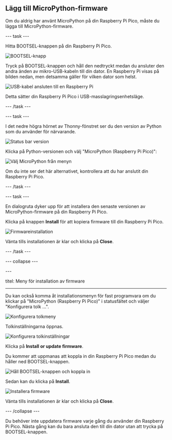 ## Lägg till MicroPython-firmware

Om du aldrig har använt MicroPython på din Raspberry Pi Pico, måste du lägga till MicroPython-firmware.

\--- task ---

Hitta BOOTSEL-knappen på din Raspberry Pi Pico.

![BOOTSEL-knapp](images/Pico-bootsel.png)

Tryck på BOOTSEL-knappen och håll den nedtryckt medan du ansluter den andra änden av mikro-USB-kabeln till din dator. En Raspberry Pi visas på bilden nedan, men detsamma gäller för vilken dator som helst.

![USB-kabel ansluten till en Raspberry Pi](images/Pico-Raspberry-Pi-4-Plug.png)

Detta sätter din Raspberry Pi Pico i USB-masslagringsenhetsläge.

\--- /task ---

\--- task ---

I det nedre högra hörnet av Thonny-fönstret ser du den version av Python som du använder för närvarande.

![Status bar version](images/thonny-status-bar-version.png)

Klicka på Python-versionen och välj "MicroPython (Raspberry Pi Pico)":

![Välj MicroPython från menyn](images/thonny-micropython-pico-menu.png)

Om du inte ser det här alternativet, kontrollera att du har anslutit din Raspberry Pi Pico.

\--- /task ---

\--- task ---

En dialogruta dyker upp för att installera den senaste versionen av MicroPython-firmware på din Raspberry Pi Pico.

Klicka på knappen **Install** för att kopiera firmware till din Raspberry Pi Pico.

![Firmwareinstallation](images/thonny-install-micropython-pico.png)

Vänta tills installationen är klar och klicka på **Close**.

\--- /task ---

\--- collapse ---

---&#x20;

titel: Meny för installation av firmware

---

Du kan också komma åt installationsmenyn för fast programvara om du klickar på "MicroPython (Raspberry Pi Pico)" i statusfältet och väljer "Konfigurera tolk ...".

![Konfigurera tolkmeny](images/thonny-configure-interpreter.png)

Tolkinställningarna öppnas.

![Konfigurera tolkinställningar](images/thonny-interpreter-settings.png)

Klicka på **Install or update firmware**.

Du kommer att uppmanas att koppla in din Raspberry Pi Pico medan du håller ned BOOTSEL-knappen.

![Håll BOOTSEL-knappen och koppla in](images/thonny-bootsel.png)

Sedan kan du klicka på **Install**.

![Installera firmware](images/thonny-firmware-install.png)

Vänta tills installationen är klar och klicka på **Close**.

\--- /collapse ---

Du behöver inte uppdatera firmware varje gång du använder din Raspberry Pi Pico. Nästa gång kan du bara ansluta den till din dator utan att trycka på BOOTSEL-knappen.
